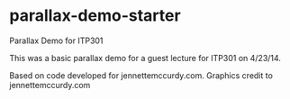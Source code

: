 parallax-demo-starter
=====================

Parallax Demo for ITP301

This was a basic parallax demo for a guest lecture for ITP301 on 4/23/14.

Based on code developed for jennettemccurdy.com. Graphics credit to jennettemccurdy.com
